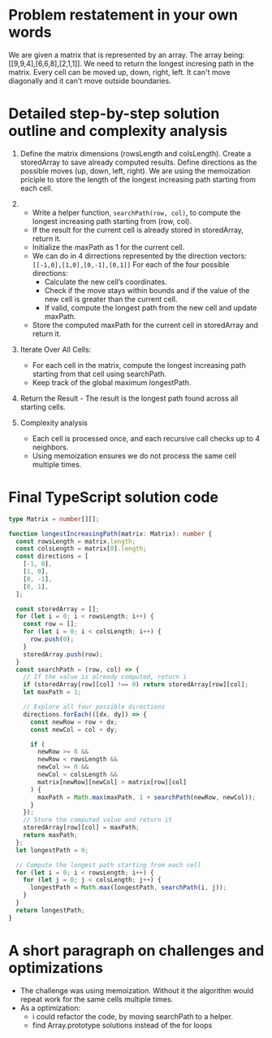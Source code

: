 # Problem restatement in your own words

We are given a matrix that is represented by an array. The array being: [[9,9,4],[6,6,8],[2,1,1]].
We need to return the longest incresing path in the matrix.
Every cell can be moved up, down, right, left.
It can't move diagonally and it can't move outside boundaries.

# Detailed step-by-step solution outline and complexity analysis

1. Define the matrix dimensions (rowsLength and colsLength).
   Create a storedArray to save already computed results.
   Define directions as the possible moves (up, down, left, right).
   We are using the memoization priciple to store the length of the longest increasing path starting from each cell.

2. - Write a helper function, `searchPath(row, col)`, to compute the longest increasing path starting from (row, col).
   - If the result for the current cell is already stored in storedArray, return it.
   - Initialize the maxPath as 1 for the current cell.
   - We can do in 4 dirrections represented by the direction vectors: `[[-1,0],[1,0],[0,-1],[0,1]]`
     For each of the four possible directions:
     - Calculate the new cell’s coordinates.
     - Check if the move stays within bounds and if the value of the new cell is greater than the current cell.
     - If valid, compute the longest path from the new cell and update maxPath.
   - Store the computed maxPath for the current cell in storedArray and return it.
3. Iterate Over All Cells:

   - For each cell in the matrix, compute the longest increasing path starting from that cell using searchPath.
   - Keep track of the global maximum longestPath.

4. Return the Result - The result is the longest path found across all starting cells.

5. Complexity analysis
   - Each cell is processed once, and each recursive call checks up to 4 neighbors.
   - Using memoization ensures we do not process the same cell multiple times.

# Final TypeScript solution code

```typescript
type Matrix = number[][];

function longestIncreasingPath(matrix: Matrix): number {
  const rowsLength = matrix.length;
  const colsLength = matrix[0].length;
  const directions = [
    [-1, 0],
    [1, 0],
    [0, -1],
    [0, 1],
  ];

  const storedArray = [];
  for (let i = 0; i < rowsLength; i++) {
    const row = [];
    for (let i = 0; i < colsLength; i++) {
      row.push(0);
    }
    storedArray.push(row);
  }
  const searchPath = (row, col) => {
    // If the value is already computed, return i
    if (storedArray[row][col] !== 0) return storedArray[row][col];
    let maxPath = 1;

    // Explore all four possible directions
    directions.forEach(([dx, dy]) => {
      const newRow = row + dx;
      const newCol = col + dy;

      if (
        newRow >= 0 &&
        newRow < rowsLength &&
        newCol >= 0 &&
        newCol < colsLength &&
        matrix[newRow][newCol] > matrix[row][col]
      ) {
        maxPath = Math.max(maxPath, 1 + searchPath(newRow, newCol));
      }
    });
    // Store the computed value and return it
    storedArray[row][col] = maxPath;
    return maxPath;
  };
  let longestPath = 0;

  // Compute the longest path starting from each cell
  for (let i = 0; i < rowsLength; i++) {
    for (let j = 0; j < colsLength; j++) {
      longestPath = Math.max(longestPath, searchPath(i, j));
    }
  }
  return longestPath;
}
```

# A short paragraph on challenges and optimizations

- The challenge was using memoization. Without it the algorithm would repeat work for the same cells multiple times.
- As a optimization:
  - i could refactor the code, by moving searchPath to a helper.
  - find Array.prototype solutions instead of the for loops
